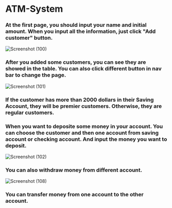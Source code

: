 # ATM-System
### At the first page, you should input your name and initial amount. When you input all the information, just click "Add customer" button.
![Screenshot (100)](https://user-images.githubusercontent.com/43207918/65277688-77e8c980-daf8-11e9-86bf-c16f092635da.png)

### After you added some customers, you can see they are showed in the table. You can also click different button in nav bar to change the page.
![Screenshot (101)](https://user-images.githubusercontent.com/43207918/65278081-56d4a880-daf9-11e9-8a53-360983154fab.png)

### If the customer has more than 2000 dollars in their Saving Account, they will be premier customers. Otherwise, they are regular customers.

### When you want to deposite some money in your account. You can choose the customer and then one account from saving account or checking account. And input the money you want to deposit.
![Screenshot (102)](https://user-images.githubusercontent.com/43207918/65279102-78369400-dafb-11e9-8075-e651e1850210.png)

### You can also withdraw money from different account.
![Screenshot (108)](https://user-images.githubusercontent.com/43207918/65293414-34f31a00-db29-11e9-9a65-c78d7e4c743c.png)

### You can transfer money from one account to the other account.

